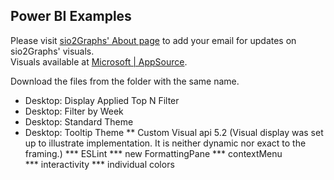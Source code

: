 ## Power BI Examples
Please visit [sio2Graphs' About page](https://sio2graphs.com/about/) to add your email for updates on sio2Graphs' visuals.  
Visuals available at [Microsoft | AppSource](https://appsource.microsoft.com/en-us/marketplace/apps?page=1&product=power-bi-visuals&search=sio2graphs).

Download the files from the folder with the same name.

* Desktop: Display Applied Top N Filter
* Desktop: Filter by Week  
* Desktop: Standard Theme
* Desktop: Tooltip Theme 
** Custom Visual api 5.2  (Visual display was set up to illustrate implementation.  It is neither dynamic nor exact to the framing.)
*** ESLint
*** new FormattingPane
*** contextMenu  
*** interactivity
*** individual colors




